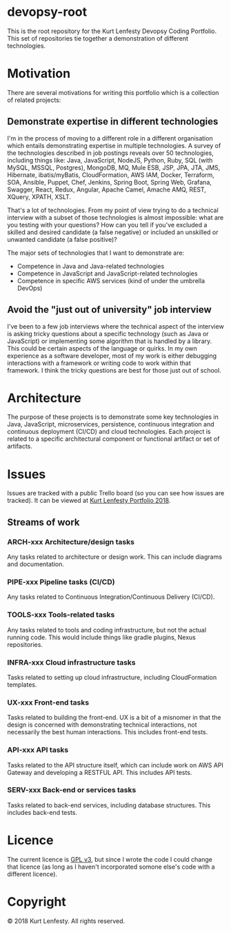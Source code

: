 # devopsy-root

This is the root repository for the Kurt Lenfesty Devopsy Coding Portfolio. This set of repositories tie together a demonstration of different technologies.

# Motivation

There are several motivations for writing this portfolio which is a collection of related projects:

## Demonstrate expertise in different technologies

I'm in the process of moving to a different role in a different organisation which entails demonstrating expertise in multiple technologies. A survey of the technologies described in job postings reveals over 50 technologies, including things like: Java, JavaScript, NodeJS, Python, Ruby, SQL (with MySQL, MSSQL, Postgres), MongoDB, MQ, Mule ESB, JSP, JPA, JTA, JMS, Hibernate, ibatis/myBatis, CloudFormation, AWS IAM, Docker, Terraform, SOA, Ansible, Puppet, Chef, Jenkins, Spring Boot, Spring Web, Grafana, Swagger, React, Redux, Angular, Apache Camel, Amache AMQ, REST, XQuery, XPATH, XSLT.

That's a lot of technologies. From my point of view trying to do a technical interview with a subset of those technologies is almost impossible: what are you testing with your questions? How can you tell if you've excluded a skilled and desired candidate (a false negative) or included an unskilled or unwanted candidate (a false positive)?

The major sets of technologies that I want to demonstrate are:
- Competence in Java and Java-related technologies
- Competence in JavaScript and JavaScript-related technologies
- Competence in specific AWS services (kind of under the umbrella DevOps)

## Avoid the "just out of university" job interview

I've been to a few job interviews where the technical aspect of the interview is asking tricky questions about a specific technology (such as Java or JavaScript) or implementing some algorithm that is handled by a library. This could be certain aspects of the language or quirks. In my own experience as a software developer, most of my work is either debugging interactions with a framework or writing code to work within that framework. I think the tricky questions are best for those just out of school.

# Architecture

The purpose of these projects is to demonstrate some key technologies in Java, JavaScript, microservices, persistence, continuous integration and continuous deployment (CI/CD) and cloud technologies. Each project is related to a specific architectural component or functional artifact or set of artifacts.

# Issues

Issues are tracked with a public Trello board (so you can see how issues are tracked). It can be viewed at [Kurt Lenfesty Portfolio 2018](https://trello.com/b/2dOLxwYu/kurt-lenfesty-portfolio-2018).

## Streams of work

### ARCH-xxx Architecture/design tasks

Any tasks related to architecture or design work. This can include diagrams and documentation.

### PIPE-xxx Pipeline tasks (CI/CD)

Any tasks related to Continuous Integration/Continuous Delivery (CI/CD).

### TOOLS-xxx Tools-related tasks

Any tasks related to tools and coding infrastructure, but not the actual running code. This would include things like gradle plugins, Nexus repositories.

### INFRA-xxx Cloud infrastructure tasks

Tasks related to setting up cloud infrastructure, including CloudFormation templates.

### UX-xxx Front-end tasks

Tasks related to building the front-end. UX is a bit of a misnomer in that the design is concerned with demonstrating technical interactions, not necessarily the best human interactions. This includes front-end tests.

### API-xxx API tasks

Tasks related to the API structure itself, which can include work on AWS API Gateway and developing a RESTFUL API. This includes API tests.

### SERV-xxx Back-end or services tasks

Tasks related to back-end services, including database structures. This includes back-end tests.

# Licence

The current licence is [GPL v3](https://www.gnu.org/licenses/gpl-3.0.en.html), but since I wrote the code I could change that licence (as long as I haven't incorporated somone else's code with a different licence).

# Copyright

&copy; 2018 Kurt Lenfesty. All rights reserved.

